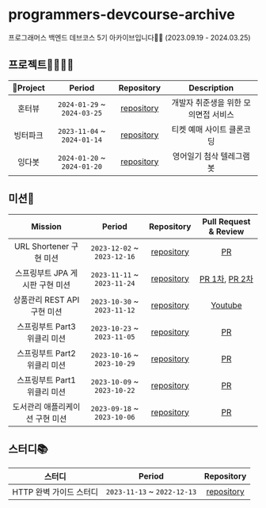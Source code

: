 # programmers-devcourse-archive
프로그래머스 백엔드 데브코스 5기 아카이브입니다👩‍💻 (2023.09.19 - 2024.03.25)

## 프로젝트👨‍👩‍👧‍👦
|Project | Period | Repository | Description | 
|:-----:|:-----:|:---:|:---:|
| 혼터뷰 | `2024-01-29` ~ `2024-03-25` | [repository](https://github.com/DevCourse-I6/Team-I6-Honterview-BE) | 개발자 취준생을 위한 모의면접 서비스 |
| 빙터파크 | `2023-11-04` ~ `2024-01-14` | [repository](https://github.com/Team-BingBong/BE-05-Bingterpark) | 티켓 예매 사이트 클론코딩 |
| 잉다봇 | `2024-01-20` ~ `2024-01-20` | [repository](https://github.com/eunbc/EngdaBot) | 영어일기 첨삭 텔레그램 봇 |

## 미션📮
| Mission | Period | Repository | Pull Request & Review |
 |:-----:|:-----:|:---:|:---:|
 | URL Shortener 구현 미션 | `2023-12-02` ~ `2023-12-16` | [repository](https://github.com/eunbc/devcourse-url-shortener) | [PR](https://github.com/prgrms-be-devcourse/springboot-url-shortener/pull/67) |
 | 스프링부트 JPA 게시판 구현 미션 | `2023-11-11` ~ `2023-11-24` | [repository](https://github.com/eunbc/devcourse-board-jpa) | [PR 1차](https://github.com/prgrms-be-devcourse/springboot-board-jpa/pull/272), [PR 2차](https://github.com/prgrms-be-devcourse/springboot-board-jpa/pull/283) |
 | 상품관리 REST API 구현 미션 | `2023-10-30` ~ `2023-11-12` | [repository](https://github.com/eunbc/kurly-project) | [Youtube](https://youtu.be/rz1c6wto_9M) |
 | 스프링부트 Part3 위클리 미션 | `2023-10-23` ~ `2023-11-05` | [repository](https://github.com/eunbc/spring-boot) | [PR](https://github.com/prgrms-be-devcourse/springboot-basic/pull/962)|
 | 스프링부트 Part2 위클리 미션 | `2023-10-16` ~ `2023-10-29` | [repository](https://github.com/eunbc/spring-boot) | [PR](https://github.com/prgrms-be-devcourse/springboot-basic/pull/926) |
 | 스프링부트 Part1 위클리 미션 | `2023-10-09` ~ `2023-10-22` | [repository](https://github.com/eunbc/spring-boot) | [PR](https://github.com/prgrms-be-devcourse/springboot-basic/pull/887) |
 | 도서관리 애플리케이션 구현 미션 | `2023-09-18` ~ `2023-10-06` | [repository](https://github.com/eunbc/java-library-management-program)  | [PR](https://github.com/prgrms-be-devcourse/java-library-management/pull/19)|
 


## 스터디📚
| 스터디 | Period | Repository | 
|:-----:|:-----:|:---:|
| HTTP 완벽 가이드 스터디 | `2023-11-13` ~ `2022-12-13` | [repository](https://github.com/Team-BingBong/Http-Complete-Guide) | 
